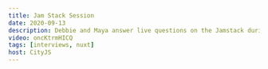 ```yaml
---
title: Jam Stack Session
date: 2020-09-13
description: Debbie and Maya answer live questions on the Jamstack during the CityJS online Conference.
video: oncKtrmHICQ
tags: [interviews, nuxt]
host: CityJS
---
```

